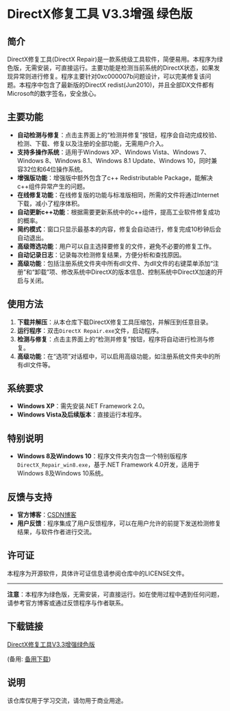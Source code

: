 # DirectX修复工具 V3.3增强 绿色版

## 简介
DirectX修复工具(DirectX Repair)是一款系统级工具软件，简便易用。本程序为绿色版，无需安装，可直接运行。主要功能是检测当前系统的DirectX状态，如果发现异常则进行修复。程序主要针对0xc000007b问题设计，可以完美修复该问题。本程序中包含了最新版的DirectX redist(Jun2010)，并且全部DX文件都有Microsoft的数字签名，安全放心。

## 主要功能
- **自动检测与修复**：点击主界面上的“检测并修复”按钮，程序会自动完成校验、检测、下载、修复以及注册的全部功能，无需用户介入。
- **支持多操作系统**：适用于Windows XP、Windows Vista、Windows 7、Windows 8、Windows 8.1、Windows 8.1 Update、Windows 10，同时兼容32位和64位操作系统。
- **增强版功能**：增强版中额外包含了c++ Redistributable Package，能解决c++组件异常产生的问题。
- **在线修复功能**：在线修复版的功能与标准版相同，所需的文件将通过Internet下载，减小了程序体积。
- **自动更新c++功能**：根据需要更新系统中的c++组件，提高工业软件修复成功的概率。
- **简约模式**：窗口只显示最基本的内容，修复会自动进行，修复完成10秒钟后会自动退出。
- **高级筛选功能**：用户可以自主选择要修复的文件，避免不必要的修复工作。
- **自动记录日志**：记录每次检测修复结果，方便分析和查找原因。
- **高级功能**：包括注册系统文件夹中所有dll文件、为dll文件的右键菜单添加“注册”和“卸载”项、修改系统中DirectX的版本信息、控制系统中DirectX加速的开启与关闭。

## 使用方法
1. **下载并解压**：从本仓库下载DirectX修复工具压缩包，并解压到任意目录。
2. **运行程序**：双击`DirectX Repair.exe`文件，启动程序。
3. **检测与修复**：点击主界面上的“检测并修复”按钮，程序将自动进行检测与修复。
4. **高级功能**：在“选项”对话框中，可以启用高级功能，如注册系统文件夹中的所有dll文件等。

## 系统要求
- **Windows XP**：需先安装.NET Framework 2.0。
- **Windows Vista及后续版本**：直接运行本程序。

## 特别说明
- **Windows 8及Windows 10**：程序文件夹内包含一个特别版程序`DirectX_Repair_win8.exe`，基于.NET Framework 4.0开发，适用于Windows 8及Windows 10系统。

## 反馈与支持
- **官方博客**：[CSDN博客](http://blog.csdn.net/vbcom/article/details/6962388)
- **用户反馈**：程序集成了用户反馈程序，可以在用户允许的前提下发送检测修复结果，与软件作者进行交流。

## 许可证
本程序为开源软件，具体许可证信息请参阅仓库中的LICENSE文件。

---

**注意**：本程序为绿色版，无需安装，可直接运行。如在使用过程中遇到任何问题，请参考官方博客或通过反馈程序与作者联系。

## 下载链接
[DirectX修复工具V3.3增强绿色版](https://pan.quark.cn/s/f687f24b780c) 

(备用: [备用下载](https://pan.baidu.com/s/1qVxZ7IhSUTiMYP9ttsISLw?pwd=1234))

## 说明

该仓库仅用于学习交流，请勿用于商业用途。

